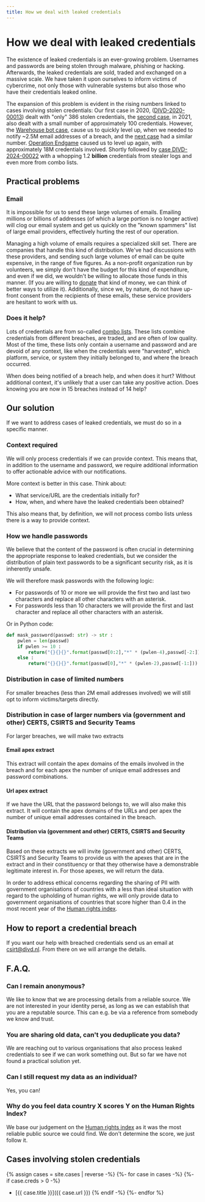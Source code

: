 ```yaml
---
title: How we deal with leaked credentials
---
```

# How we deal with leaked credentials

The existence of leaked credentials is an ever-growing problem. Usernames and passwords are being stolen through malware, phishing or hacking. Afterwards, the leaked credentials are sold, traded and exchanged on a massive scale. We have taken it upon ourselves to inform victims of cybercrime, not only those with vulnerable systems but also those who have their credentials leaked online.

The expansion of this problem is evident in the rising numbers linked to cases involving stolen credentials:
Our first case in 2020, ([DIVD-2020-00013](/DIVD-2020-00013)) dealt with "only" 386 stolen credentials, the [second case](/DIVD-2021-00004), in 2021, also dealt with a small number of approximately 100 credentials. However, the [Warehouse bot case](/DIVD-2021-00012), cause us to quickly level up, when we needed to notify ~2.5M email addresses of a breach, and the [next case](/DIVD-2021-00015) had a similar number.
[Operation Endgame](/DIVD-2024-00019) caused us to level up again, with approximately 18M credentials involved. Shortly followed by [case DIVD-2024-00022](/DIVD-2024-00022) with a whopping 1.2 **billion** credentials from stealer logs and even more from combo lists.

## Practical problems

### Email

It is impossible for us to send these large volumes of emails. Emailing millions or billions of addresses (of which a large portion is no longer active) will clog our email system and get us quickly on the "known spammers" list of large email providers, effectively hurting the rest of our operation.

Managing a high volume of emails requires a specialized skill set. There are companies that handle this kind of distribution. We've had discussions with these providers, and sending such large volumes of email can be quite expensive, in the range of five figures. As a non-profit organization run by volunteers, we simply don't have the budget for this kind of expenditure, and even if we did, we wouldn't be willing to allocate those funds in this manner. (If you are willing to [donate](https://www.divd.nl/donate) that kind of money, we can think of better ways to utilize it). Additionally, since we, by nature, do not have up-front consent from the recipients of these emails, these service providers are hesitant to work with us.

### Does it help?

Lots of credentials are from so-called [combo lists](https://scirge.com/glossary/combo-list). These lists combine credentials from different breaches, are traded, and are often of low quality. Most of the time, these lists only contain a username and password and are devoid of any context, like when the credentials were "harvested", which platform, service, or system they initially belonged to, and where the breach occurred.

When does being notified of a breach help, and when does it hurt? Without additional context, it's unlikely that a user can take any positive action. Does knowing you are now in 15 breaches instead of 14 help?

## Our solution

If we want to address cases of leaked credentials, we must do so in a specific manner.

### Context required

We will only process credentials if we can provide context. This means that, in addition to the username and password, we require additional information to offer actionable advice with our notifications.

More context is better in this case. Think about:
* What service/URL are the credentials initially for?
* How, when, and where have the leaked credentials been obtained?

This also means that, by definition, we will not process combo lists unless there is a way to provide context.

### How we handle passwords

We believe that the content of the password is often crucial in determining the appropriate response to leaked credentials, but we consider the distribution of plain text passwords to be a significant security risk, as it is inherently unsafe. 

We will therefore mask passwords with the following logic:
* For passwords of 10 or more we will provide the first two and last two characters and replace all other characters with an asterisk.
* For passwords less than 10 characters we will provide the first and last character and replace all other characters with an asterisk.

Or in Python code:

```python
def mask_password(passwd: str) -> str :
    pwlen = len(passwd)
    if pwlen >= 10 :
        return("{}{}{}".format(passwd[0:2],"*" * (pwlen-4),passwd[-2:]))
    else :
        return("{}{}{}".format(passwd[0],"*" * (pwlen-2),passwd[-1:]))
```

### Distribution in case of limited numbers

For smaller breaches (less than 2M email addresses involved) we will still opt to inform victims/targets directly.

### Distribution in case of larger numbers via (government and other) CERTS, CSIRTS and Security Teams

For larger breaches, we will make two extracts

#### Email apex extract

This extract will contain the apex domains of the emails involved in the breach and for each apex the number of unique email addresses and password combinations.

#### Url apex extract

If we have the URL that the password belongs to, we will also make this extract. It will contain the apex domains of the URLs and per apex the number of unique email addresses contained in the breach.

#### Distribution via (government and other) CERTS, CSIRTS and Security Teams

Based on these extracts we will invite (government and other) CERTS, CSIRTS and Security Teams to provide us with the apexes that are in the extract and in their constituency or that they otherwise have a demonstrable legitimate interest in. For those apexes, we will return the data.

In order to address ethical concerns regarding the sharing of PII with government organisations of countries with a less than ideal situation with regard to the upholding of human rights, we will only provide data to government organisations of countries that score higher than 0.4 in the most recent year of the [Human rights index](https://ourworldindata.org/grapher/human-rights-index-vdem).

## How to report a credential breach

If you want our help with breached credentials send us an email at csirt@divd.nl. From there on we will arrange the details.

## F.A.Q.

### Can I remain anonymous?

We like to know that we are processing details from a reliable source. We are not interested in your identity persé, as long as we can establish that you are a reputable source. This can e.g. be via a reference from somebody we know and trust.

### You are sharing old data, can't you deduplicate you data?

We are reaching out to various organisations that also process leaked credentials to see if we can work something out. But so far we have not found a practical solution yet.

### Can I still request my data as an individual?

Yes, you can!

### Why do you feel data country X scores Y on the Human Rights Index?

We base our judgement on the [Human rights index](https://ourworldindata.org/grapher/human-rights-index-vdem) as it was the most reliable public source we could find. We don't determine the score, we just follow it.

## Cases involving stolen credentials
{% assign cases = site.cases | reverse -%}
{%- for case in cases -%}
{%- if case.creds > 0 -%}
* [{{ case.title }}]({{ case.url }})
{% endif -%}
{%- endfor %}

